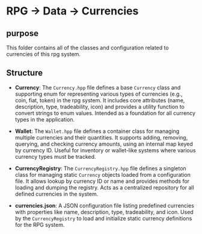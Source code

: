 # RPG -> Data -> Currencies

## purpose

This folder contains all of the classes and configuration related to currencies of this rpg system.

## Structure
- **Currency**: The `Currency.hpp` file defines a base `Currency` class and supporting enum for representing various types of currencies (e.g., coin, fiat, token) in the rpg system. It includes core attributes (name, description, type, tradeability, icon) and provides a utility function to convert strings to enum values. Intended as a foundation for all currency types in the application.

- **Wallet**: The `Wallet.hpp` file defines a container class for managing multiple currencies and their quantities. It supports adding, removing, querying, and checking currency amounts, using an internal map keyed by currency ID. Useful for inventory or wallet-like systems where various currency types must be tracked.

- **CurrencyRegistry**: The `CurrencyRegistry.hpp` file defines a singleton class for managing static `Currency` objects loaded from a configuration file. It allows lookup by currency ID or name and provides methods for loading and dumping the registry. Acts as a centralized repository for all defined currencies in the system.

- **currencies.json**: A JSON configuration file listing predefined currencies with properties like name, description, type, tradeability, and icon. Used by the `CurrencyRegistry` to load and initialize static currency definitions for the RPG system.
